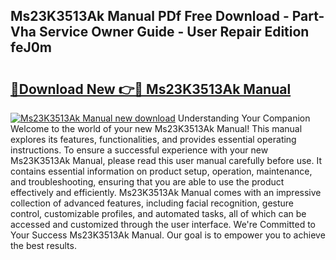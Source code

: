 ## Ms23K3513Ak Manual PDf Free Download - Part-Vha Service Owner Guide - User Repair Edition feJ0m

# <h2><a href="http://cf1859.oget.top/?id=Ms23K3513Ak+Manual">🔗Download New 👉🔴 Ms23K3513Ak Manual</a></h2>

[![Ms23K3513Ak Manual new download](https://i.imgur.com/5g1atiW.png)](http://cf1859.oget.top/?id=Ms23K3513Ak+Manual)
Understanding Your Companion Welcome to the world of your new Ms23K3513Ak Manual! This manual explores its features, functionalities, and provides essential operating instructions. To ensure a successful experience with your new Ms23K3513Ak Manual, please read this user manual carefully before use. It contains essential information on product setup, operation, maintenance, and troubleshooting, ensuring that you are able to use the product effectively and efficiently. Ms23K3513Ak Manual comes with an impressive collection of advanced features, including facial recognition, gesture control, customizable profiles, and automated tasks, all of which can be accessed and customized through the user interface. We're Committed to Your Success Ms23K3513Ak Manual. Our goal is to empower you to achieve the best results.
